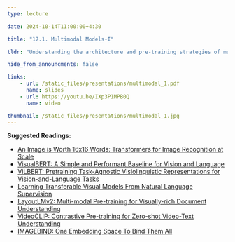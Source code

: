 ```yaml
---
type: lecture

date: 2024-10-14T11:00:00+4:30

title: "17.1. Multimodal Models-I"

tldr: "Understanding the architecture and pre-training strategies of multimodal models &ndash; the focus of this lecture is on multimodal understanding involving two modalities (image and text)."

hide_from_announcments: false

links: 
    - url: /static_files/presentations/multimodal_1.pdf
      name: slides
    - url: https://youtu.be/IXp3P1MPB0Q
      name: video

thumbnail: /static_files/presentations/multimodal_1.jpg
---
```

<!-- Other additional contents using markdown -->
**Suggested Readings:**
- [An Image is Worth 16x16 Words: Transformers for Image Recognition at Scale](https://arxiv.org/pdf/2010.11929)
- [VisualBERT: A Simple and Performant Baseline for Vision and Language](https://arxiv.org/pdf/1908.03557)
- [ViLBERT: Pretraining Task-Agnostic Visiolinguistic Representations for Vision-and-Language Tasks](https://arxiv.org/pdf/1908.02265)
- [Learning Transferable Visual Models From Natural Language Supervision](https://arxiv.org/pdf/2103.00020)
- [LayoutLMv2: Multi-modal Pre-training for Visually-rich Document Understanding](https://arxiv.org/pdf/2012.14740)
- [VideoCLIP: Contrastive Pre-training for Zero-shot Video-Text Understanding](https://arxiv.org/pdf/2109.14084v2)
- [IMAGEBIND: One Embedding Space To Bind Them All](https://openaccess.thecvf.com/content/CVPR2023/papers/Girdhar_ImageBind_One_Embedding_Space_To_Bind_Them_All_CVPR_2023_paper.pdf)

